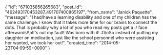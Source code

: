  {
   "id": "671035856265683",
   "post_id": "462493170453287_491707400865197",
   "from_name": "Janick Paquette",
   "message": "I had/have a learning disability and one of my children has the same challenge. I know that it takes more time for our brains to connect the dots. That is probably why a lot of you who read my posts get a :/ face afterwards!\nIt's not my fault! Was born with it! :D\nSo instead of putting my daughter on medication, just like the school personnel who were assisting her wanted, we took her out!",
   "created_time": "2014-05-23T04:09:59+0000"
 }
